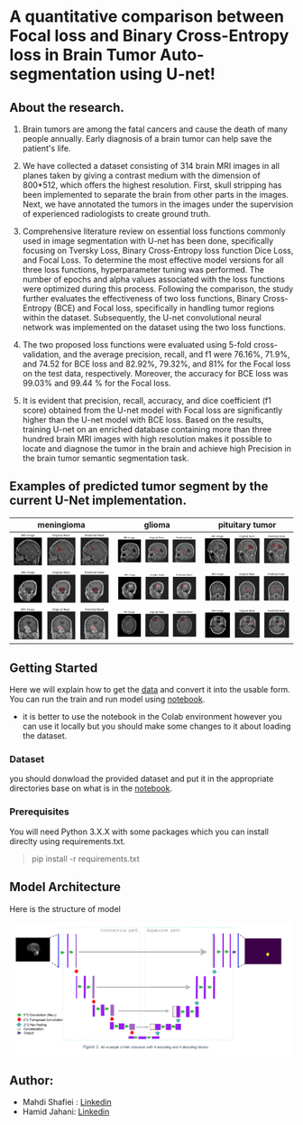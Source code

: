 # A quantitative comparison between Focal loss and Binary Cross-Entropy loss in Brain Tumor Auto-segmentation using U-net!

## About the research.
1. Brain tumors are among the fatal cancers and cause the death of many people annually. Early diagnosis of a brain tumor can help save the patient's life.

2. We have collected a dataset consisting of 314 brain MRI images in all planes taken by giving a contrast medium with the dimension of 800*512, which offers the highest resolution. First, skull stripping has been implemented to separate the brain from other parts in the images. Next, we have annotated the tumors in the images under the supervision of experienced radiologists to create ground truth. 

3. Comprehensive literature review on essential loss functions commonly used in image segmentation with U-net has been done, specifically focusing on Tversky Loss, Binary Cross-Entropy loss function Dice Loss, and Focal Loss. To determine the most effective model versions for all three loss functions, hyperparameter tuning was performed. The number of epochs and alpha values associated with the loss functions were optimized during this process. Following the comparison, the study further evaluates the effectiveness of two loss functions, Binary Cross-Entropy (BCE) and Focal loss, specifically in handling tumor regions within the dataset. Subsequently, the U-net convolutional neural network was implemented on the dataset using the two loss functions.

4. The two proposed loss functions were evaluated using 5-fold cross-validation, and the average precision, recall, and f1 were 76.16%, 71.9%, and 74.52 for BCE loss and 82.92%, 79.32%, and 81% for the Focal loss on the test data, respectively. Moreover, the accuracy for BCE loss was 99.03% and 99.44 % for the Focal loss.
5. It is evident that precision, recall, accuracy, and dice coefficient (f1 score) obtained from the U-net model with Focal loss are significantly higher than the U-net model with BCE loss. Based on the results, training U-net on an enriched database containing more than three hundred brain MRI images with high resolution makes it possible to locate and diagnose the tumor in the brain and achieve high Precision in the brain tumor semantic segmentation task.

## Examples of predicted tumor segment by the current U-Net implementation.
meningioma       	  | glioma		| 	pituitary tumor             
:-------------------------:|:-------------------------:|:------------------------:
![](samples/sample1.png)  |  ![](samples/sample2.png)		| ![](samples/sample3.png)
![](samples/sample4.png)  |  ![](samples/sample5.png)		| ![](samples/sample6.png) 
![](samples/sample7.png)  |  ![](samples/sample8.png)		| ![](samples/sample9.png) 

## Getting Started
Here we will explain how to get the [data](https://drive.google.com/drive/folders/13Odglap6pPoqptcc-JkKrAXRTf1RPdxQ?usp=sharing) and convert it into the usable form. You can run the train and run model using [notebook](https://github.com/mahdishafiei/Brain-Tomur-Semantic-segmentation/blob/main/Unet%20training%20and%20coefficients.ipynb).
* it is better to use the notebook in the Colab environment however you can use it locally but you should make some changes to it about loading the dataset.
### Dataset
you should donwload the provided dataset and put it in the appropriate directories base on what is in the [notebook](https://github.com/mahdishafiei/Brain-Tomur-Semantic-segmentation/blob/main/Unet%20training%20and%20coefficients.ipynb).
### Prerequisites
You will need Python 3.X.X with some packages which you can install direclty using requirements.txt.
> pip install -r requirements.txt
## Model Architecture
Here is the structure of model

![model](images/Model.png)

## Author:
* Mahdi Shafiei : [Linkedin](https://www.linkedin.com/in/mahdi-shafiei-bb4a531b7/)
* Hamid Jahani: [Linkedin](https://www.linkedin.com/in/hamid-jahani/)